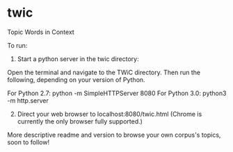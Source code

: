 # twic
Topic Words in Context

To run:

1) Start a python server in the twic directory:

Open the terminal and navigate to the TWiC directory.
Then run the following, depending on your version of Python.

For Python 2.7: python -m SimpleHTTPServer 8080
For Python 3.0: python3 -m http.server

2) Direct your web browser to localhost:8080/twic.html (Chrome is currently the only browser fully supported.)

More descriptive readme and version to browse your own corpus's topics, soon to follow!
